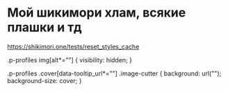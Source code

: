 # Мой шикимори хлам, всякие плашки и тд
https://shikimori.one/tests/reset_styles_cache


.p-profiles  img[alt*=""] {
  visibility: hidden;
}

.p-profiles .cover[data-tooltip_url*=""] .image-cutter {
  background: url("");
  background-size: cover; 
}
